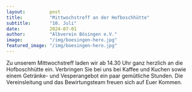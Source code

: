 ```yaml
---
layout:			post
title:			"Mittwochstreff an der Hofboschhütte"
subtitle:		"10. Juli"
date:			2024-07-01
author:			"Albverein Bösingen e.V."
image:			"/img/boesingen-hero.jpg"
featured_image:	"/img/boesingen-hero.jpg"
---
```


Zu unserem Mittwochstreff laden wir ab 14.30 Uhr ganz herzlich an die Hofboschhütte ein. Verbringen Sie bei uns bei Kaffee und Kuchen sowie einem Getränke- und Vesperangebot ein paar gemütliche Stunden. Die Vereinsleitung und das Bewirtungsteam freuen sich auf Euer Kommen.
